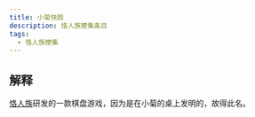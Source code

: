 ```yaml
---
title: 小菊快跑
description: 恪人族梗集条目
tags:
  - 恪人族梗集
---
```


## 解释

[恪人族](恪人族)研发的一款棋盘游戏，因为是在小菊的桌上发明的，故得此名。
